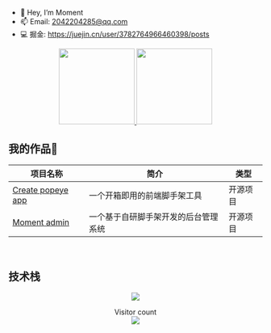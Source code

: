 - 👋 Hey, I’m Moment
- 📫 Email: 2042204285@qq.com
- 💻 掘金: https://juejin.cn/user/3782764966460398/posts

<a href="https://github.com/xun082">
  <div align="center">
  <img height="150px" src="https://github-readme-stats.vercel.app/api?username=Melody&show_icons=true&theme=dark" />
  <img height="150px" src="https://github-readme-stats.vercel.app/api/pin/?username=Melody&repo=react-cli" />
 </div>
</a>

<h2>我的作品🚩</h2>

| 项目名称                                                            | 简介                                 | 类型     |
| ------------------------------------------------------------------- | ------------------------------------ | -------- |
| <a href="https://github.com/xun082/react-cli">Create popeye app</a> | 一个开箱即用的前端脚手架工具         | 开源项目 |
| <a href="https://github.com/xun082/cms">Moment admin</a>            | 一个基于自研脚手架开发的后台管理系统 | 开源项目 |

<br>

<h2>技术栈</h2>
<p align="center">
  <a href="https://skillicons.dev">
    <img src="https://skillicons.dev/icons?i=git,vscode,react,js,ts,webpack,nodejs,nestjs,md" />
  </a>
</p>

<p align="center"> 
  Visitor count<br>
  <img src="https://profile-counter.glitch.me/xun082/count.svg" />
</p>
